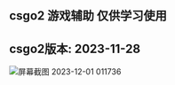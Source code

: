 ## csgo2 游戏辅助 仅供学习使用 

## csgo2版本: 2023-11-28

![屏幕截图 2023-12-01 011736](https://github.com/mnnna/csgo_cheat/assets/100188748/e63d0f2b-2234-43de-8d5c-e4f6c4e4bfe8)

